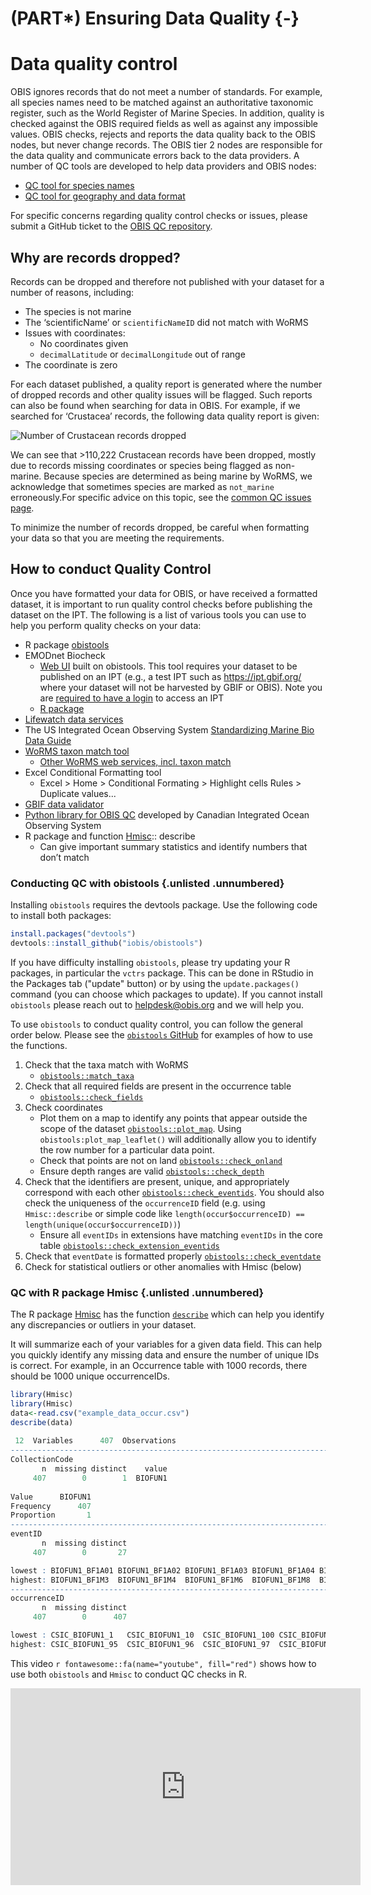 # (PART\*) Ensuring Data Quality {-}

# Data quality control

OBIS ignores records that do not meet a number of standards. For example, all species names need to be matched against an authoritative taxonomic register, such as the World Register of Marine Species. In addition, quality is checked against the OBIS required fields as well as against any impossible values. OBIS checks, rejects and reports the data quality back to the OBIS nodes, but never change records. The OBIS tier 2 nodes are responsible for the data quality and communicate errors back to the data providers. A number of QC tools are developed to help data providers and OBIS nodes:

* [QC tool for species names](name_matching.html)
* [QC tool for geography and data format](lifewatch_qc.html)

For specific concerns regarding quality control checks or issues, please submit a GitHub ticket to the [OBIS QC repository](https://github.com/iobis/obis-qc/issues).

## Why are records dropped?

 Records can be dropped and therefore not published with your dataset for a number of reasons, including:

* The species is not marine
* The ‘scientificName’ or `scientificNameID` did not match with WoRMS
* Issues with coordinates:
  * No coordinates given
  * `decimalLatitude` or `decimalLongitude` out of range
* The coordinate is zero

For each dataset published, a quality report is generated where the number of dropped records and other quality issues will be flagged. Such reports can also be found when searching for data in OBIS. For example, if we searched for ‘Crustacea’ records, the following data quality report is given:

![Number of Crustacean records dropped](images/crustacean-droppedrecords.png)

We can see that >110,222 Crustacean records have been dropped, mostly due to records missing coordinates or species being flagged as non-marine. Because species are determined as being marine by WoRMS, we acknowledge that sometimes species are marked as `not_marine` erroneously.For specific advice on this topic, see the [common QC issues page](common_qc.html#non-marine-species).

To minimize the number of records dropped, be careful when formatting your data so that you are meeting the requirements.

## How to conduct Quality Control

Once you have formatted your data for OBIS, or have received a formatted dataset, it is important to run quality control checks before publishing the dataset on the IPT. The following is a list of various tools you can use to help you perform quality checks on your data:

* R package [obistools](https://github.com/iobis/obistools)
* EMODnet Biocheck
  * [Web UI](https://rshiny.lifewatch.be/BioCheck/) built on obistools. This tool requires your dataset to be published on an IPT (e.g., a test IPT such as <https://ipt.gbif.org/> where your dataset will not be harvested by GBIF or OBIS). Note you are [required to have a login](ipt.html) to access an IPT
  * [R package](https://github.com/EMODnet/EMODnetBiocheck)
* [Lifewatch data services](https://www.lifewatch.be/data-services/)
* The US Integrated Ocean Observing System [Standardizing Marine Bio Data Guide](https://github.com/ioos/bio_data_guide/blob/main/datasets/TPWD_HARC_BagSeine/TPWD_HARC_BagSeine_OBISENV.md)
* [WoRMS taxon match tool](https://www.marinespecies.org/aphia.php?p=match)
  * [Other WoRMS web services, incl. taxon match](https://www.marinespecies.org/aphia.php?p=webservice)
* Excel Conditional Formatting tool
  * Excel > Home > Conditional Formating > Highlight cells Rules > Duplicate values...
* [GBIF data validator](https://www.gbif.org/tools/data-validator)
* [Python library for OBIS QC](https://github.com/cioos-siooc/pyobistools) developed by Canadian Integrated Ocean Observing System
* R package and function [Hmisc](https://hbiostat.org/r/hmisc/):: describe
  * Can give important summary statistics and identify numbers that don’t match

### Conducting QC with obistools {.unlisted .unnumbered}

Installing `obistools`  requires the devtools package. Use the following code to install both packages:

```R
install.packages("devtools")
devtools::install_github("iobis/obistools")
```

If you have difficulty installing `obistools`, please try updating your R packages, in particular the `vctrs` package. This can be done in RStudio in the Packages tab ("update" button) or by using the `update.packages()` command (you can choose which packages to update). If you cannot install `obistools` please reach out to helpdesk@obis.org and we will help you.

To use `obistools` to conduct quality control, you can follow the general order below. Please see the [`obistools` GitHub](https://github.com/iobis/obistools) for examples of how to use the functions.

1. Check that the taxa match with WoRMS
    * [`obistools::match_taxa`](https://github.com/iobis/obistools#taxon-matching)
2. Check that all required fields are present in the occurrence table
    * [`obistools::check_fields`](https://github.com/iobis/obistools#check-required-fields)
3. Check coordinates
    * Plot them on a map to identify any points that appear outside the scope of the dataset [`obistools::plot_map`](https://github.com/iobis/obistools#plot-points-on-a-map). Using `obistools:plot_map_leaflet()` will additionally allow you to identify the row number for a particular data point.
    * Check that points are not on land [`obistools::check_onland`](https://github.com/iobis/obistools#check-points-on-land)
    * Ensure depth ranges are valid [`obistools::check_depth`](https://github.com/iobis/obistools#check-depth)
4. Check that the identifiers are present, unique, and appropriately correspond with each other [`obistools::check_eventids`](https://github.com/iobis/obistools#check-outliers). You should also check the uniqueness of the `occurrenceID` field (e.g. using `Hmisc::describe` or simple code like `length(occur$occurrenceID) == length(unique(occur$occurrenceID))`)
    * Ensure all `eventIDs` in extensions have matching `eventIDs` in the core table [`obistools::check_extension_eventids`](https://github.com/iobis/obistools#check-eventid-in-an-extension)
5. Check that `eventDate` is formatted properly [`obistools::check_eventdate`](https://github.com/iobis/obistools#check-eventdate)
6. Check for statistical outliers or other anomalies with Hmisc (below)

### QC with R package Hmisc {.unlisted .unnumbered}

The R package [Hmisc](https://hbiostat.org/r/hmisc/) has the function [`describe`](https://rdrr.io/cran/Hmisc/man/describe.html) which can help you identify any discrepancies or outliers in your dataset.

It will summarize each of your variables for a given data field. This can help you quickly identify any missing data and ensure the number of unique IDs is correct. For example, in an Occurrence table with 1000 records, there should be 1000 unique occurrenceIDs.

```R
library(Hmisc)
library(Hmisc)
data<-read.csv("example_data_occur.csv")
describe(data)
 
 12  Variables      407  Observations
------------------------------------------------------------------------------------------------------------------
CollectionCode 
       n  missing distinct    value 
     407        0        1  BIOFUN1 
                  
Value      BIOFUN1
Frequency      407
Proportion       1
------------------------------------------------------------------------------------------------------------------
eventID 
       n  missing distinct 
     407        0       27 

lowest : BIOFUN1_BF1A01 BIOFUN1_BF1A02 BIOFUN1_BF1A03 BIOFUN1_BF1A04 BIOFUN1_BF1A05
highest: BIOFUN1_BF1M3  BIOFUN1_BF1M4  BIOFUN1_BF1M6  BIOFUN1_BF1M8  BIOFUN1_BF1M9 
------------------------------------------------------------------------------------------------------------------
occurrenceID 
       n  missing distinct 
     407        0      407 

lowest : CSIC_BIOFUN1_1   CSIC_BIOFUN1_10  CSIC_BIOFUN1_100 CSIC_BIOFUN1_101 CSIC_BIOFUN1_102
highest: CSIC_BIOFUN1_95  CSIC_BIOFUN1_96  CSIC_BIOFUN1_97  CSIC_BIOFUN1_98  CSIC_BIOFUN1_99 

```

This video `r fontawesome::fa(name="youtube", fill="red")` shows how to use both `obistools` and `Hmisc` to conduct QC checks in R.

  <iframe width="560" height="315"
src="https://www.youtube.com/embed/sNzipC6-r90"
frameborder="0"
allow="accelerometer; autoplay; encrypted-media; gyroscope; picture-in-picture"
allowfullscreen></iframe>
